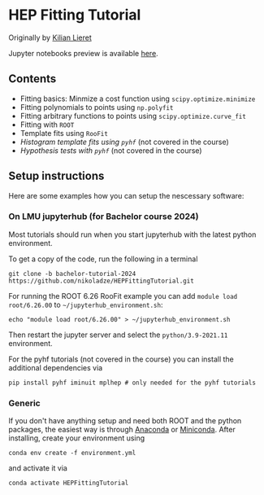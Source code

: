 # HEP Fitting Tutorial

Originally by [Kilian Lieret](https://github.com/klieret)

Jupyter notebooks preview is available [here](https://nbviewer.jupyter.org/github/nikoladze/HEPFittingTutorial/tree/bachelor-tutorial-2023/examples/jupyter_notebooks/).

## Contents

* Fitting basics: Minmize a cost function using ``scipy.optimize.minimize``
* Fitting polynomials to points using ``np.polyfit``
* Fitting arbitrary functions to points using ``scipy.optimize.curve_fit``
* Fitting with `ROOT`
* Template fits using ``RooFit``
* *Histogram template fits using ``pyhf``* (not covered in the course)
* *Hypothesis tests with ``pyhf``* (not covered in the course)


## Setup instructions

Here are some examples how you can setup the nescessary software:

### On LMU jupyterhub (for Bachelor course 2024)

Most tutorials should run when you start jupyterhub with the latest python environment.

To get a copy of the code, run the following in a terminal

```
git clone -b bachelor-tutorial-2024 https://github.com/nikoladze/HEPFittingTutorial.git
```

For running the ROOT 6.26 RooFit example you can add `module load root/6.26.00` to `~/jupyterhub_environment.sh`:

```
echo "module load root/6.26.00" > ~/jupyterhub_environment.sh
```

Then restart the jupyter server and select the `python/3.9-2021.11` environment.

For the pyhf tutorials (not covered in the course) you can install the additional dependencies via
```
pip install pyhf iminuit mplhep # only needed for the pyhf tutorials
```

### Generic

If you don't have anything setup and need both ROOT and the python packages, the easiest way is through [Anaconda](https://www.anaconda.com/products/individual#Downloads) or [Miniconda](https://docs.conda.io/en/latest/miniconda.html). After installing, create your environment using

```
conda env create -f environment.yml
```

and activate it via

```
conda activate HEPFittingTutorial
```
